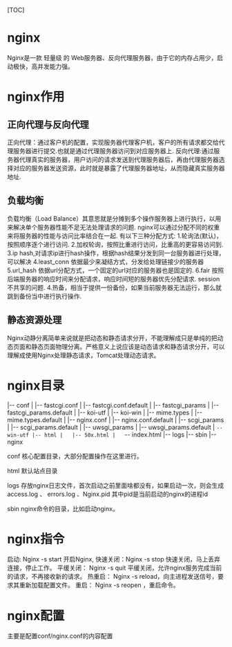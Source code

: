 [TOC]
# nginx
Nginx是一款 轻量级 的 Web服务器、反向代理服务器，由于它的内存占用少，启动极快，高并发能力强。
# nginx作用
## 正向代理与反向代理
正向代理：通过客户机的配置，实现服务器代理客户机，客户的所有请求都交给代理服务器进行提交.也就是通过代理服务器访问到对应服务器上.
反向代理:通过服务器代理真实的服务器，用户访问的请求发送到代理服务器后，再由代理服务器选择对应的服务器发送资源，此时就是暴露了代理服务器地址，从而隐藏真实服务器地址.
## 负载均衡
负载均衡（Load Balance）其意思就是分摊到多个操作服务器上进行执行，以用来解决单个服务器性能不足无法处理请求的问题.
nginx可以通过分配不同的权重来将服务器的性能与访问比率结合在一起.
有以下三种分配方式:
1.轮询法(默认)，按照顺序逐个进行访问.
2.加权轮询，按照比重进行访问，比重高的更容易访问到.
3.ip hash,对请求ip进行hash操作，根据hash结果分发到同一台服务器进行处理，可以解决
4.least_conn 依据最少来凝结方式，分发给处理链接少的服务器
5.url_hash 依据url分配方式，一个固定的url对应的服务器也是固定的.
6.fair 按照后端服务器的响应时间来分配请求，响应时间短的服务器优先分配请求.
session不共享的问题.
4.热备，相当于提供一份备份，如果当前服务器无法运行，那么就跳到备份当中进行执行操作.
## 静态资源处理
Nginx动静分离简单来说就是把动态和静态请求分开，不能理解成只是单纯的把动态页面和静态页面物理分离。严格意义上说应该是动态请求和静态请求分开，可以理解成使用Nginx处理静态请求，Tomcat处理动态请求。
# nginx目录
|-- conf
|   |-- fastcgi.conf
|   |-- fastcgi.conf.default
|   |-- fastcgi_params
|   |-- fastcgi_params.default
|   |-- koi-utf
|   |-- koi-win
|   |-- mime.types
|   |-- mime.types.default
|   |-- nginx.conf
|   |-- nginx.conf.default
|   |-- scgi_params
|   |-- scgi_params.default
|   |-- uwsgi_params
|   |-- uwsgi_params.default
|   `-- win-utf
|-- html
|   |-- 50x.html
|   `-- index.html
|-- logs
|-- sbin
    |-- nginx

conf
核心配置目录，大部分配置操作在这里进行。

html
默认站点目录

logs
存放nginx日志文件，首次启动之前里面啥都没有，如果启动一次，则会生成access.log 、 errors.log 、Nginx.pid 其中pid是当前启动的nginx的进程id

sbin
nginx命令的目录，比如启动nginx。

# nginx指令
启动: Nginx -s start 开启Nginx,
快速关闭：Nginx -s stop 快速关闭，马上丢弃连接，停止工作。
平缓关闭： Nginx -s quit 平缓关闭，允许nginx服务完成当前的请求，不再接收新的请求。
热重启： Nginx -s reload，向主进程发送信号，要求其重新加载配置文件。
重启： Nginx -s reopen ，重启命令。
# nginx配置
主要是配置conf/nginx.conf的内容配置

